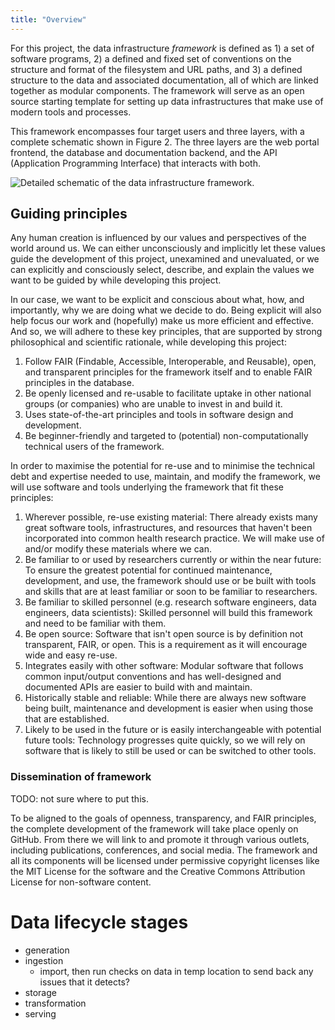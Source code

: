```yaml
---
title: "Overview"
---
```


For this project, the data infrastructure *framework* is defined as 1) a
set of software programs, 2) a defined and fixed set of conventions on
the structure and format of the filesystem and URL paths, and 3) a
defined structure to the data and associated documentation, all of which
are linked together as modular components. The framework will serve as
an open source starting template for setting up data infrastructures
that make use of modern tools and processes.

This framework encompasses four target users and three layers, with a
complete schematic shown in Figure 2. The three layers are the web
portal frontend, the database and documentation backend, and the API
(Application Programming Interface) that interacts with both.

![Detailed schematic of the data infrastructure
framework.](/images/detailed-schematic.svg)

## Guiding principles

Any human creation is influenced by our values and perspectives of the
world around us. We can either unconsciously and implicitly let these
values guide the development of this project, unexamined and
unevaluated, or we can explicitly and consciously select, describe, and
explain the values we want to be guided by while developing this
project.

In our case, we want to be explicit and conscious about what, how, and
importantly, why we are doing what we decide to do. Being explicit will
also help focus our work and (hopefully) make us more efficient and
effective. And so, we will adhere to these key principles, that are
supported by strong philosophical and scientific rationale, while
developing this project:

1.  Follow FAIR (Findable, Accessible, Interoperable, and Reusable),
    open, and transparent principles for the framework itself and to
    enable FAIR principles in the database.
2.  Be openly licensed and re-usable to facilitate uptake in other
    national groups (or companies) who are unable to invest in and build
    it.
3.  Uses state-of-the-art principles and tools in software design and
    development.
4.  Be beginner-friendly and targeted to (potential) non-computationally
    technical users of the framework.

In order to maximise the potential for re-use and to minimise the
technical debt and expertise needed to use, maintain, and modify the
framework, we will use software and tools underlying the framework that
fit these principles:

1.  Wherever possible, re-use existing material: There already exists
    many great software tools, infrastructures, and resources that
    haven't been incorporated into common health research practice. We
    will make use of and/or modify these materials where we can.
2.  Be familiar to or used by researchers currently or within the near
    future: To ensure the greatest potential for continued maintenance,
    development, and use, the framework should use or be built with
    tools and skills that are at least familiar or soon to be familiar
    to researchers.
3.  Be familiar to skilled personnel (e.g. research software engineers,
    data engineers, data scientists): Skilled personnel will build this
    framework and need to be familiar with them.
4.  Be open source: Software that isn't open source is by definition not
    transparent, FAIR, or open. This is a requirement as it will
    encourage wide and easy re-use.
5.  Integrates easily with other software: Modular software that follows
    common input/output conventions and has well-designed and documented
    APIs are easier to build with and maintain.
6.  Historically stable and reliable: While there are always new
    software being built, maintenance and development is easier when
    using those that are established.
7.  Likely to be used in the future or is easily interchangeable with
    potential future tools: Technology progresses quite quickly, so we
    will rely on software that is likely to still be used or can be
    switched to other tools.

### Dissemination of framework

TODO: not sure where to put this.

To be aligned to the goals of openness, transparency, and FAIR
principles, the complete development of the framework will take place
openly on GitHub. From there we will link to and promote it through
various outlets, including publications, conferences, and social media.
The framework and all its components will be licensed under permissive
copyright licenses like the MIT License for the software and the
Creative Commons Attribution License for non-software content.

# Data lifecycle stages

-   generation
-   ingestion
    -   import, then run checks on data in temp location to send back
        any issues that it detects?
-   storage
-   transformation
-   serving
